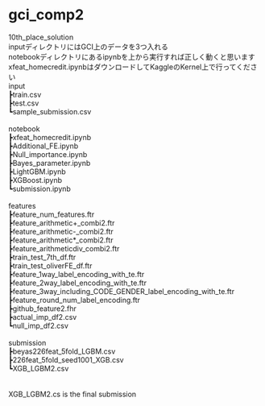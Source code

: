 # gci_comp2
10th_place_solution<br>
inputディレクトリにはGCI上のデータを3つ入れる<br>
notebookディレクトリにあるipynbを上から実行すれば正しく動くと思います<br>
xfeat_homecredit.ipynbはダウンロードしてKaggleのKernel上で行ってください<br>
input<br>
┣train.csv<br>
┣test.csv<br>
┗sample_submission.csv<br>
<br>
notebook<br>
┣xfeat_homecredit.ipynb<br>
┣Additional_FE.ipynb<br>
┣Null_importance.ipynb<br>
┣Bayes_parameter.ipynb<br>
┣LightGBM.ipynb<br>
┣XGBoost.ipynb<br>
┗submission.ipynb<br>
<br>
features<br>
┣feature_num_features.ftr<br>
┣feature_arithmetic+_combi2.ftr<br>
┣feature_arithmetic-_combi2.ftr<br>
┣feature_arithmetic*_combi2.ftr<br>
┣feature_arithmeticdiv_combi2.ftr<br>
┣train_test_7th_df.ftr<br>
┣train_test_oliverFE_df.ftr<br>
┣feature_1way_label_encoding_with_te.ftr<br>
┣feature_2way_label_encoding_with_te.ftr<br>
┣feature_3way_including_CODE_GENDER_label_encoding_with_te.ftr<br>
┣feature_round_num_label_encoding.ftr<br>
┣github_feature2.fhr<br>
┣actual_imp_df2.csv<br>
┗null_imp_df2.csv<br>
<br>
submission<br>
┣beyas226feat_5fold_LGBM.csv<br>
┣226feat_5fold_seed1001_XGB.csv<br>
┗XGB_LGBM2.csv<br>
<br>
<br>XGB_LGBM2.cs is the final submission
